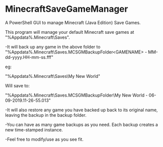 # MinecraftSaveGameManager
A PowerShell GUI to manage Minecraft (Java Edition) Save Games.

This program will manage your default Minecraft save games at "%Appdata%\.Minecraft\Saves\".



-It will back up any game in the above folder to "%Appdata%\.Minecraft\Saves\.MCSGMBackupFolder\<GAMENAME> - MM-dd-yyyy.HH-mm-ss.fff"

eg:

  "%Appdata%\.Minecraft\Saves\My New World"
  
  Will save to:
  
  "%Appdata%\.Minecraft\Saves\.MCSGMBackupFolder\My New World - 06-09-2019.11-26-55.013"
  
-It will also restore any game you have backed up back to its original name, leaving the backup in the backup folder.

-You can have as many game backups as you need.  Each backup creates a new time-stamped instance.

-Feel free to modify/use as you see fit.
